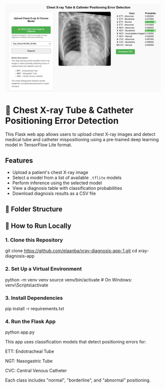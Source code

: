 ![App Screenshot](screenshot.png)
# 🩻 Chest X-ray Tube & Catheter Positioning Error Detection

This Flask web app allows users to upload chest X-ray images and detect medical tube and catheter mispositioning using a pre-trained deep learning model in TensorFlow Lite format.

##  Features

- Upload a patient's chest X-ray image
- Select a model from a list of available `.tflite` models
- Perform inference using the selected model
- View a diagnosis table with classification probabilities
- Download diagnosis results as a CSV file

## 📂 Folder Structure


## 🚀 How to Run Locally

### 1. Clone this Repository

git clone https://github.com/elaanba/xray-diagnosis-app-1.git
cd xray-diagnosis-app


### 2. Set Up a Virtual Environment

python -m venv venv
source venv/bin/activate    # On Windows: venv\Scripts\activate

### 3. Install Dependencies


pip install -r requirements.txt


### 4. Run the Flask App

python app.py





This app uses classification models that detect positioning errors for:

ETT: Endotracheal Tube

NGT: Nasogastric Tube

CVC: Central Venous Catheter

Each class includes "normal", "borderline", and "abnormal" positioning.
